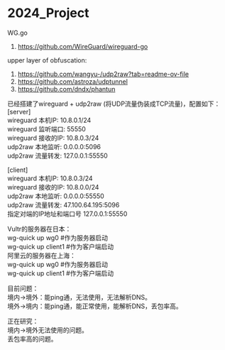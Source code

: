 # 2024_Project


WG.go
1. https://github.com/WireGuard/wireguard-go

upper layer of obfuscation:
1. https://github.com/wangyu-/udp2raw?tab=readme-ov-file
2. https://github.com/astroza/udptunnel
3. https://github.com/dndx/phantun


已经搭建了wireguard + udp2raw (将UDP流量伪装成TCP流量)，配置如下：  
[server]  
wireguard 本机IP: 10.8.0.1/24  
wireguard 监听端口: 55550  
wireguard 接收的IP: 10.8.0.3/24  
udp2raw 本地监听: 0.0.0.0:5096  
udp2raw 流量转发: 127.0.0.1:55550  

[client]  
wireguard 本机IP: 10.8.0.3/24  
wireguard 接收的IP: 10.8.0.0/24  
udp2raw 本地监听: 0.0.0.0:55550  
udp2raw 流量转发: 47.100.64.195:5096  
指定对端的IP地址和端口号 127.0.0.1:55550  


Vultr的服务器在日本：  
wg-quick up wg0                    #作为服务器启动  
wg-quick up client1                #作为客户端启动  
阿里云的服务器在上海：  
wg-quick up wg0                    #作为服务器启动  
wg-quick up client1                #作为客户端启动  


目前问题：  
境内->境外：能ping通，无法使用，无法解析DNS。  
境外->境内：能ping通，能正常使用，能解析DNS，丢包率高。  

正在研究：  
境内->境外无法使用的问题。  
丢包率高的问题。  
